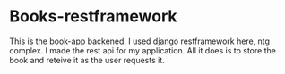# Books-restframework
This is the book-app backened. I used django restframework here, ntg complex. I made the rest api for my application. 
All it does is to store the book and reteive it as the user requests it.
